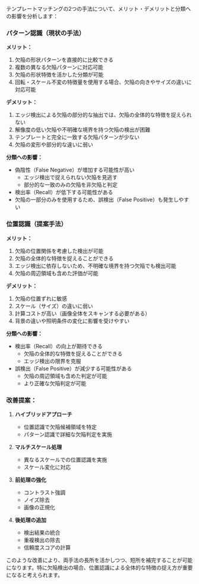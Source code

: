 テンプレートマッチングの2つの手法について、メリット・デメリットと分類への影響を分析します：

### パターン認識（現状の手法）

**メリット：**
1. 欠陥の形状パターンを直接的に比較できる
2. 複数の異なる欠陥パターンに対応可能
3. 欠陥の形状特徴を活かした分類が可能
4. 回転・スケール不変の特徴量を使用する場合、欠陥の向きやサイズの違いに対応可能

**デメリット：**
1. エッジ検出による欠陥の部分的な抽出では、欠陥の全体的な特徴を捉えられない
2. 解像度の低い欠陥や不明確な境界を持つ欠陥の検出が困難
3. テンプレートと完全に一致する欠陥パターンが少ない
4. 欠陥の変形や部分的な違いに弱い

**分類への影響：**
- 偽陰性（False Negative）が増加する可能性が高い
  - エッジ検出で捉えられない欠陥を見逃す
  - 部分的な一致のみの欠陥を非欠陥と判定
- 検出率（Recall）が低下する可能性がある
- 欠陥の一部分のみを使用するため、誤検出（False Positive）も発生しやすい

### 位置認識（提案手法）

**メリット：**
1. 欠陥の位置関係を考慮した検出が可能
2. 欠陥の全体的な特徴を捉えることができる
3. エッジ検出に依存しないため、不明確な境界を持つ欠陥でも検出可能
4. 欠陥の周辺領域も含めた評価が可能

**デメリット：**
1. 欠陥の位置ずれに敏感
2. スケール（サイズ）の違いに弱い
3. 計算コストが高い（画像全体をスキャンする必要がある）
4. 背景の違いや照明条件の変化に影響を受けやすい

**分類への影響：**
- 検出率（Recall）の向上が期待できる
  - 欠陥の全体的な特徴を捉えることができる
  - エッジ検出の限界を克服
- 誤検出（False Positive）が減少する可能性がある
  - 欠陥の周辺領域も含めた判定が可能
  - より正確な欠陥判定が可能

### 改善提案：

1. **ハイブリッドアプローチ**
   - 位置認識で欠陥候補領域を特定
   - パターン認識で詳細な欠陥判定を実施

2. **マルチスケール処理**
   - 異なるスケールでの位置認識を実施
   - スケール変化に対応

3. **前処理の強化**
   - コントラスト強調
   - ノイズ除去
   - 画像の正規化

4. **後処理の追加**
   - 検出結果の統合
   - 重複検出の除去
   - 信頼度スコアの計算

このような改善により、両手法の長所を活かしつつ、短所を補完することが可能になります。特に欠陥検出の場合、位置認識による全体的な特徴の捉え方が重要になると考えられます。
